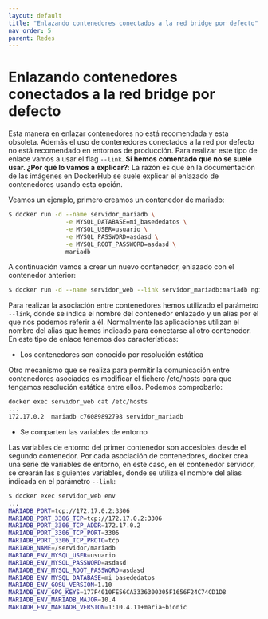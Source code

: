 ```yaml
---
layout: default
title: "Enlazando contenedores conectados a la red bridge por defecto"
nav_order: 5
parent: Redes
---
```

# Enlazando contenedores conectados a la red bridge por defecto

Esta manera en enlazar contenedores no está recomendada y esta obsoleta. Además el uso de contenedores conectados a la red por defecto no está recomendado en entornos de producción. Para realizar este tipo de enlace vamos a usar el flag `--link`. **Si hemos comentado que no se suele usar. ¿Por qué lo vamos a explicar?**: La razón es que en la documentación de las imágenes en DockerHub se suele explicar el enlazado de contenedores usando esta opción.

Veamos un ejemplo, primero creamos un contenedor de mariadb:

```bash
$ docker run -d --name servidor_mariadb \
                -e MYSQL_DATABASE=mi_basededatos \
                -e MYSQL_USER=usuario \
                -e MYSQL_PASSWORD=asdasd \
                -e MYSQL_ROOT_PASSWORD=asdasd \
                mariadb
```

A continuación vamos a crear un nuevo contenedor, enlazado con el contenedor anterior:

```bash
$ docker run -d --name servidor_web --link servidor_mariadb:mariadb nginx
```

Para realizar la asociación entre contenedores hemos utilizado el parámetro `--link`, donde se indica el nombre del contenedor enlazado y un alias por el que nos podemos referir a él. Normalmente las aplicaciones utilizan el nombre del alias que hemos indicado para conectarse al otro contenedor. En este tipo de enlace tenemos dos características:

* Los contenedores son conocido por resolución estática

Otro mecanismo que se realiza para permitir la comunicación entre contenedores asociados es modificar el fichero /etc/hosts para que tengamos resolución estática entre ellos. Podemos comprobarlo:

```bash
docker exec servidor_web cat /etc/hosts
...
172.17.0.2	mariadb c76089892798 servidor_mariadb
```

 * Se comparten las variables de entorno

Las variables de entorno del primer contenedor son accesibles desde el segundo contenedor. Por cada asociación de contenedores, docker crea una serie de variables de entorno, en este caso, en el contenedor servidor, se crearán las siguientes variables, donde se utiliza el nombre del alias indicada en el parámetro `--link`:

```bash
$ docker exec servidor_web env
...
MARIADB_PORT=tcp://172.17.0.2:3306
MARIADB_PORT_3306_TCP=tcp://172.17.0.2:3306
MARIADB_PORT_3306_TCP_ADDR=172.17.0.2
MARIADB_PORT_3306_TCP_PORT=3306
MARIADB_PORT_3306_TCP_PROTO=tcp
MARIADB_NAME=/servidor/mariadb
MARIADB_ENV_MYSQL_USER=usuario
MARIADB_ENV_MYSQL_PASSWORD=asdasd
MARIADB_ENV_MYSQL_ROOT_PASSWORD=asdasd
MARIADB_ENV_MYSQL_DATABASE=mi_basededatos
MARIADB_ENV_GOSU_VERSION=1.10
MARIADB_ENV_GPG_KEYS=177F4010FE56CA3336300305F1656F24C74CD1D8
MARIADB_ENV_MARIADB_MAJOR=10.4
MARIADB_ENV_MARIADB_VERSION=1:10.4.11+maria~bionic
```

